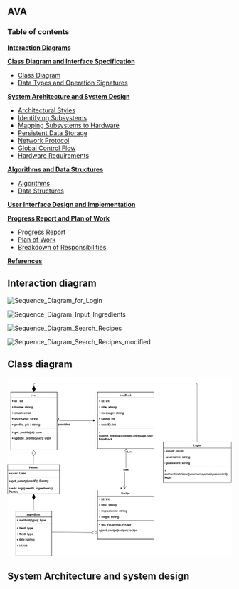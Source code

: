 ## AVA

### Table of contents  

**[Interaction Diagrams]()**

**[Class Diagram and Interface Specification]()**

* [Class Diagram](#classdiagram)
* [Data Types and Operation Signatures](#classdiagram)

**[System Architecture and System Design](#systemdesign)**

* [Architectural Styles](#architecturalstyles)
* [Identifying Subsystems](#identifyingsystems)
* [Mapping Subsystems to Hardware](#mappingssystems)
* [Persistent Data Storage](#datastorage)
* [Network Protocol](#networkprotocol)
* [Global Control Flow](#controlflow)
* [Hardware Requirements](#hardwarerequirements)

**[Algorithms and Data Structures](#glossary)**

* [Algorithms](#classdiagram)
* [Data Structures](#classdiagram)

**[User Interface Design and Implementation](#functional)**

**[Progress Report and Plan of Work](#stakeholders)**

* [Progress Report](#actor)
* [Plan of Work](#usecase)
* [Breakdown of Responsibilities](#diagrams)

**[References](#references)**



## <a name=""></a> Interaction diagram

![Sequence_Diagram_for_Login](C:\Users\swapnil\Documents\GitHub\ava\docs\diagrams\Sequence_Diagram_for_Login.png)

![Sequence_Diagram_Input_Ingredients](C:\Users\swapnil\Documents\GitHub\ava\docs\diagrams\Sequence_Diagram_Input_Ingredients.png)

![Sequence_Diagram_Search_Recipes](C:\Users\swapnil\Documents\GitHub\ava\docs\diagrams\Sequence_Diagram_Search_Recipes.png)

![Sequence_Diagram_Search_Recipes_modified](C:\Users\swapnil\Documents\GitHub\ava\docs\diagrams\Sequence_Diagram_Search_Recipes_modified.png)

## <a name="classdiagram"></a> Class diagram

![image](diagrams/ava_class_diagram.png)

## <a name="systemdesign"></a> System Architecture and system design

